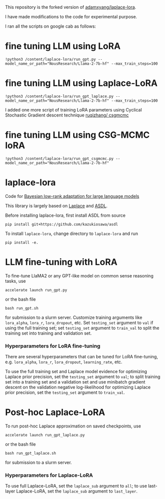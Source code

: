 This repository is the forked version of [adamxyang/laplace-lora](https://github.com/adamxyang/laplace-lora).

I have made modifications to the code for experimental purpose. 

I ran all the scripts on google cab as follows:

# fine tuning LLM using LoRA
```
!python3 /content/laplace-lora/run_gpt.py --model_name_or_path="NousResearch/Llama-2-7b-hf" --max_train_steps=100
```


# fine tuning LLM using Laplace-LoRA
```
!python3 /content/laplace-lora/run_gpt_laplace.py --model_name_or_path="NousResearch/Llama-2-7b-hf" --max_train_steps=100
```


I added one more script of training LoRA parameters using Cyclical Stochastic Gradient descent technique [ruqizhang/
csgmcmc](https://github.com/ruqizhang/csgmcmc.git)

# fine tuning LLM using CSG-MCMC loRA
```
!python3 /content/laplace-lora/run_gpt_csgmcmc.py --model_name_or_path="NousResearch/Llama-2-7b-hf"
```



# laplace-lora
Code for [Bayesian low-rank adaptation for large language models](https://arxiv.org/abs/2308.13111)

This library is largely based on [Laplace](https://github.com/aleximmer/Laplace) and [ASDL](https://github.com/kazukiosawa/asdl/tree/master).

Before installing laplace-lora, first install ASDL from source
```
pip install git+https://github.com/kazukiosawa/asdl
```

To install `laplace-lora`, change directory to `laplace-lora` and run 
```
pip install -e.
```

# LLM fine-tuning with LoRA
To fine-tune LlaMA2 or any GPT-like model on common sense reasoning tasks, use 
```
accelerate launch run_gpt.py
``` 
or the bash file 
```
bash run_gpt.sh
``` 
for submission to a slurm server. Customize training arguments like `lora_alpha`, `lora_r`, `lora_dropout`, etc. Set `testing_set` argument to `val` if using the full training set; set `testing_set` argument to `train_val` to split the training set into training and validation set.

### Hyperparameters for LoRA fine-tuning
There are several hyperparameters that can be tuned for LoRA fine-tuning, e.g. `lora_alpha`, `lora_r`, `lora_dropout`, `learning_rate`, etc.

To use the full training set and Laplace model evidence for optimizing Laplace prior precision, set  the `testing_set` argument to `val`; to split training set into a training set and a validation set and use minibatch gradient descent on the validation negative log-likelihood for optimizing Laplace prior precision, set the `testing_set` argument to `train_val`.

# Post-hoc Laplace-LoRA
To run post-hoc Laplace approximation on saved checkpoints, use 
``` 
accelerate launch run_gpt_laplace.py
``` 
or the bash file 
```
bash run_gpt_laplace.sh
``` 
for submission to a slurm server.

### Hyperparameters for Laplace-LoRA
To use full Laplace-LoRA, set the `laplace_sub` argument to `all`; to use last-layer Laplace-LoRA, set the `laplace_sub` argument to `last_layer`.
